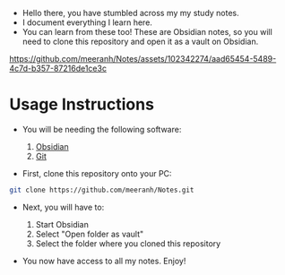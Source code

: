 + Hello there, you have stumbled across my my study notes.
+ I document everything I learn here.
+ You can learn from these too! These are Obsidian notes, so you will need to clone this repository and open it as a vault on Obsidian.


https://github.com/meeranh/Notes/assets/102342274/aad65454-5489-4c7d-b357-87216de1ce3c


# Usage Instructions
+ You will be needing the following software:
    1. [Obsidian](https://obsidian.md/)
    2. [Git](https://git-scm.com/download)

+ First, clone this repository onto your PC:
```bash
git clone https://github.com/meeranh/Notes.git
```

+ Next, you will have to:
    1. Start Obsidian
    2. Select "Open folder as vault"
    3. Select the folder where you cloned this repository

+ You now have access to all my notes. Enjoy!
